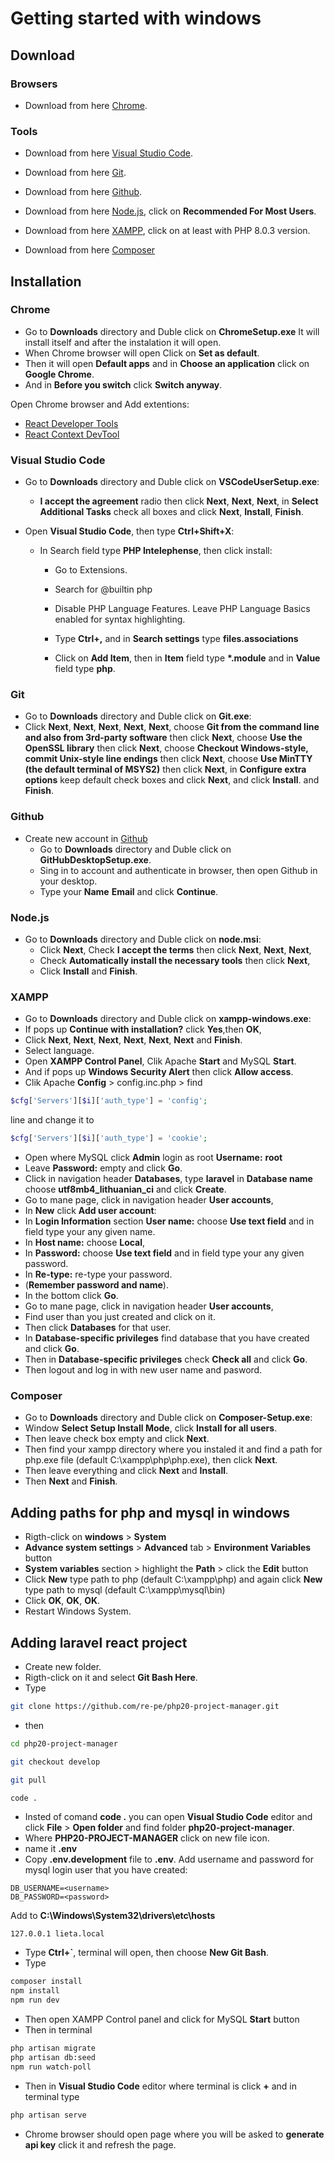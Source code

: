 # Getting started with windows

## Download

### Browsers

- Download from here [Chrome](https://www.google.com/chrome/).

### Tools

- Download from here [Visual Studio Code](https://code.visualstudio.com/Download).

- Download from here [Git](https://git-scm.com/download/win).

- Download from here [Github](https://desktop.github.com/).

- Download from here [Node.js](https://nodejs.org/en/), click on **Recommended For Most Users**.

- Download from here [XAMPP](https://www.apachefriends.org/download.html), click on at least with PHP 8.0.3 version.

- Download from here [Composer](https://getcomposer.org/download/)

## Installation

### Chrome

- Go to **Downloads** directory and Duble click on **ChromeSetup.exe**
  It will install itself and after the instalation it will open.
- When Chrome browser will open Click on **Set as default**.
- Then it will open **Default apps** and in **Choose an application** click on **Google Chrome**.
- And in **Before you switch** click **Switch anyway**.

Open Chrome browser and Add extentions:

- [React Developer Tools](https://chrome.google.com/webstore/detail/react-developer-tools/fmkadmapgofadopljbjfkapdkoienihi)
- [React Context DevTool](https://chrome.google.com/webstore/detail/react-context-devtool/oddhnidmicpefilikhgeagedibnefkcf)

### Visual Studio Code

- Go to **Downloads** directory and Duble click on **VSCodeUserSetup.exe**:

  - **I accept the agreement** radio then click **Next**, **Next**, **Next**,
    in **Select Additional Tasks** check all boxes and click **Next**, **Install**, **Finish**.

- Open **Visual Studio Code**, then type **Ctrl+Shift+X**:

  - In Search field type **PHP Intelephense**, then click install:

    - Go to Extensions.
    - Search for @builtin php
    - Disable PHP Language Features. Leave PHP Language Basics enabled for syntax highlighting.

    - Type **Ctrl+,** and in **Search settings** type **files.associations**
    - Click on **Add Item**, then in **Item** field type **\*.module** and in **Value** field type **php**.

### Git

- Go to **Downloads** directory and Duble click on **Git.exe**:
- Click **Next**, **Next**, **Next**, **Next**, **Next**,
  choose **Git from the command line and also from 3rd-party software** then click **Next**,
  choose **Use the OpenSSL library** then click **Next**,
  choose **Checkout Windows-style, commit Unix-style line endings** then click **Next**,
  choose **Use MinTTY (the default terminal of MSYS2)** then click **Next**,
  in **Configure extra options** keep default check boxes and click **Next**,
  and click **Install**. and **Finish**.

### Github

- Create new account in [Github](https://github.com/)
  - Go to **Downloads** directory and Duble click on **GitHubDesktopSetup.exe**.
  - Sing in to account and authenticate in browser, then open Github in your desktop.
  - Type your **Name** **Email** and click **Continue**.

### Node.js

- Go to **Downloads** directory and Duble click on **node.msi**:
  - Click **Next**, Check **I accept the terms** then click **Next**, **Next**, **Next**,
  - Check **Automatically install the necessary tools** then click **Next**,
  - Click **Install** and **Finish**.

### XAMPP

- Go to **Downloads** directory and Duble click on **xampp-windows.exe**:
- If pops up **Continue with installation?** click **Yes**,then **OK**,
- Click **Next**, **Next**, **Next**, **Next**, **Next**, **Next** and **Finish**.
- Select language.
- Open **XAMPP Control Panel**, Clik Apache **Start** and MySQL **Start**.
- And if pops up **Windows Security Alert** then click **Allow access**.
- Clik Apache **Config** > config.inc.php > find

```php
$cfg['Servers'][$i]['auth_type'] = 'config';
```

line and change it to

```php
$cfg['Servers'][$i]['auth_type'] = 'cookie';
```

- Open where MySQL click **Admin** login as root **Username:** **root**
- Leave **Password:** empty and click **Go**.
- Click in navigation header **Databases**, type **laravel** in **Database name** choose **utf8mb4_lithuanian_ci** and click **Create**.
- Go to mane page, click in navigation header **User accounts**,
- In **New** click **Add user account**:
- In **Login Information** section **User name:** choose **Use text field** and in field type your any given name.
- In **Host name:** choose **Local**,
- In **Password:** choose **Use text field** and in field type your any given password.
- In **Re-type:** re-type your password.
- (**Remember password and name**).
- In the bottom click **Go**.
- Go to mane page, click in navigation header **User accounts**,
- Find user than you just created and click on it.
- Then click **Databases** for that user.
- In **Database-specific privileges** find database that you have created and click **Go**.
- Then in **Database-specific privileges** check **Check all** and click **Go**.
- Then logout and log in with new user name and pasword.

### Composer

- Go to **Downloads** directory and Duble click on **Composer-Setup.exe**:
- Window **Select Setup Install Mode**, click **Install for all users**.
- Then leave check box empty and click **Next**.
- Then find your xampp directory where you instaled it and find a path for php.exe file (default C:\xampp\php\php.exe), then click **Next**.
- Then leave everything and click **Next** and **Install**.
- Then **Next** and **Finish**.

## Adding paths for php and mysql in windows

- Rigth-click on **windows** > **System**
- **Advance system settings** > **Advanced** tab > **Environment Variables** button
- **System variables** section > highlight the **Path** > click the **Edit** button
- Click **New** type path to php (default C:\xampp\php) and again
  click **New** type path to mysql (default C:\xampp\mysql\bin)
- Click **OK**, **OK**, **OK**.
- Restart Windows System.

## Adding laravel react project

- Create new folder.
- Rigth-click on it and select **Git Bash Here**.
- Type

```bash
git clone https://github.com/re-pe/php20-project-manager.git
```

- then

```bash
cd php20-project-manager

git checkout develop

git pull

code .
```

- Insted of comand **code .** you can open **Visual Studio Code** editor and
  click **File** > **Open folder** and find folder **php20-project-manager**.
- Where **PHP20-PROJECT-MANAGER** click on new file icon.
- name it **.env**
- Copy **.env.development** file to **.env**. Add username and password for mysql login user that you have created:

```env
DB_USERNAME=<username>
DB_PASSWORD=<password>
```

Add to **C:\Windows\System32\drivers\etc\hosts**

```hosts
127.0.0.1 lieta.local
```

- Type **Ctrl+`**, terminal will open, then choose **New Git Bash**.
- Type

```bash
composer install
npm install
npm run dev
```

- Then open XAMPP Control panel and click for MySQL **Start** button
- Then in terminal

```bash
php artisan migrate
php artisan db:seed
npm run watch-poll
```

- Then in **Visual Studio Code** editor where terminal is click **+**
  and in terminal type

```bash
php artisan serve
```

- Chrome browser should open page where you will be asked to **generate api key** click it and refresh the page.
